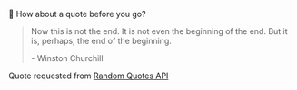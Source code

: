 📣 How about a quote before you go?

> Now this is not the end. It is not even the beginning of the end. But it is, perhaps, the end of the beginning.
>
> <p>- Winston Churchill</p>

Quote requested from [Random Quotes API](https://github.com/lukePeavey/quotable)
